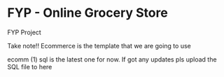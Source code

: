 # FYP - Online Grocery Store
FYP Project

Take note!!
Ecommerce  is the template that we are going to use 

ecomm (1) sql is the latest one for now. If got any updates pls upload the SQL file to here
